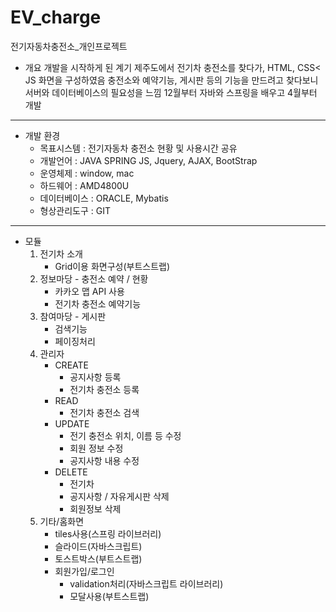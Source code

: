 # EV_charge

전기자동차충전소_개인프로젝트

+ 개요
개발을 시작하게 된 계기
제주도에서 전기차 충전소를 찾다가, HTML, CSS< JS 화면을 구성하였음
충전소와 예약기능, 게시판 등의 기능을 만드려고 찾다보니 서버와 데이터베이스의 필요성을 느낌
12월부터 자바와 스프링을 배우고 4월부터 개발 

-----------------
+ 개발 환경
  + 목표시스템 : 전기자동차 충전소 현황 및 사용시간 공유
  + 개발언어 : JAVA SPRING
    JS, Jquery, AJAX, BootStrap
  + 운영체제 : window, mac
  + 하드웨어 : AMD4800U
  + 데이터베이스 : ORACLE, Mybatis
  + 형상관리도구 : GIT

-----------------
+ 모듈
  1. 전기차 소개
      + Grid이용 화면구성(부트스트랩)
  3. 정보마당 - 충전소 예약 / 현황
      + 카카오 맵 API 사용
      + 전기차 충전소 예약기능
  5. 참여마당 - 게시판
      + 검색기능
      + 페이징처리
  7. 관리자
      + CREATE
          + 공지사항 등록
          + 전기차 충전소 등록
      + READ
          + 전기차 충전소 검색
      + UPDATE
          + 전기 충전소 위치, 이름 등 수정
          + 회원 정보 수정
          + 공지사항 내용 수정
      + DELETE
          + 전기차 
          + 공지사항 / 자유게시판 삭제
          + 회원정보 삭제
  9. 기타/홈화면
      + tiles사용(스프링 라이브러리)
      + 슬라이드(자바스크립트)
      + 토스트박스(부트스트랩)
      + 회원가입/로그인
          + validation처리(자바스크립트 라이브러리)
          + 모달사용(부트스트랩)
      
